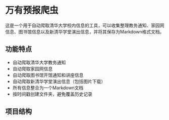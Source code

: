 # 万有预报爬虫

这是一个用于自动爬取清华大学校内信息的工具，可以收集整理教务通知、家园网信息、图书馆信息以及新清华学堂演出信息，并将其保存为Markdown格式文档。

## 功能特点

- 自动爬取清华大学教务通知
- 自动爬取家园网信息
- 自动爬取图书馆开馆通知和讲座信息
- 自动爬取新清华学堂演出信息（包括图片下载）
- 所有信息整合为一个Markdown文档
- 按时间戳创建文件夹，避免覆盖历史记录

## 项目结构
